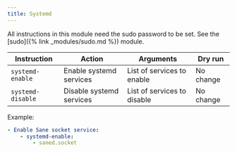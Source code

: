 ```yaml
---
title: Systemd
---
```


All instructions in this module need the sudo password to be set. See the [sudo]({% link _modules/sudo.md %}) module.

| Instruction       | Action                   | Arguments                   | Dry run   |
| ----------------- | ------------------------ | --------------------------- | --------- |
| `systemd-enable`  | Enable systemd services  | List of services to enable  | No change |
| `systemd-disable` | Disable systemd services | List of services to disable | No change |

Example:

```yaml
- Enable Sane socket service:
    - systemd-enable:
        - saned.socket
```
